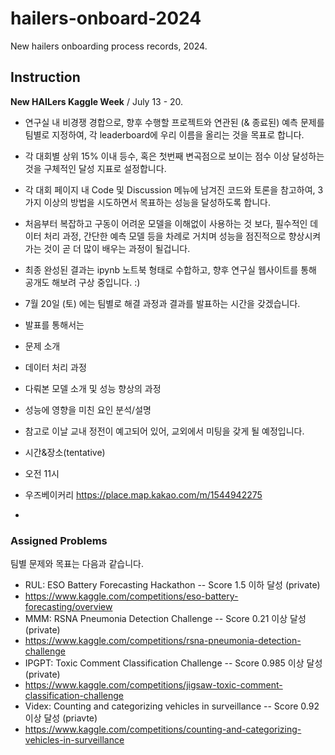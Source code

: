 # hailers-onboard-2024
New hailers onboarding process records, 2024.

## Instruction
**New HAILers Kaggle Week** / July 13 - 20.

- 연구실 내 비경쟁 경합으로, 향후 수행할 프로젝트와 연관된 (& 종료된) 예측 문제를 팀별로 지정하여, 각 leaderboard에 우리 이름을 올리는 것을 목표로 합니다. 
 - 각 대회별 상위 15% 이내 등수, 혹은 첫번째 변곡점으로 보이는 점수 이상 달성하는 것을 구체적인 달성 지표로 설정합니다.
 - 각 대회 페이지 내 Code 및 Discussion 메뉴에 남겨진 코드와 토론을 참고하여, 3가지 이상의 방법을 시도하면서 목표하는 성능을 달성하도록 합니다.
  - 처음부터 복잡하고 구동이 어려운 모델을 이해없이 사용하는 것 보다, 필수적인 데이터 처리 과정, 간단한 예측 모델 등을 차례로 거치며 성능을 점진적으로 향상시켜가는 것이 곧 더 많이 배우는 과정이 될겁니다.

- 최종 완성된 결과는 ipynb 노트북 형태로 수합하고, 향후 연구실 웹사이트를 통해 공개도 해보려 구상 중입니다. :)

- 7월 20일 (토) 에는 팀별로 해결 과정과 결과를 발표하는 시간을 갖겠습니다.
 - 발표를 통해서는
  - 문제 소개
  - 데이터 처리 과정
  - 다뤄본 모델 소개 및 성능 향상의 과정
   - 성능에 영향을 미친 요인 분석/설명
 - 참고로 이날 교내 정전이 예고되어 있어, 교외에서 미팅을 갖게 될 예정입니다.
  - 시간&장소(tentative)
   - 오전 11시
   - 우즈베이커리 https://place.map.kakao.com/m/1544942275

-

### Assigned Problems
팀별 문제와 목표는 다음과 같습니다.

- RUL: ESO Battery Forecasting Hackathon -- Score 1.5 이하 달성 (private)
 - https://www.kaggle.com/competitions/eso-battery-forecasting/overview
- MMM: RSNA Pneumonia Detection Challenge -- Score 0.21 이상 달성 (private)
 - https://www.kaggle.com/competitions/rsna-pneumonia-detection-challenge
- IPGPT: Toxic Comment Classification Challenge -- Score 0.985 이상 달성 (private)
 - https://www.kaggle.com/competitions/jigsaw-toxic-comment-classification-challenge
- Videx: Counting and categorizing vehicles in surveillance -- Score 0.92 이상 달성 (priavte)
 - https://www.kaggle.com/competitions/counting-and-categorizing-vehicles-in-surveillance


